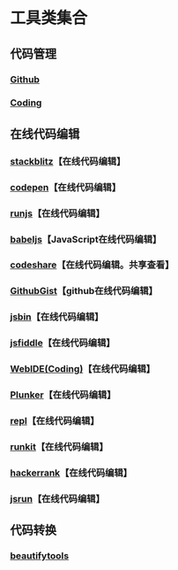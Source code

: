 # 工具类集合

## 代码管理

### [Github](https://github.com/)

### [Coding](https://coding.net/)

## 在线代码编辑

### [stackblitz](https://stackblitz.com/)【在线代码编辑】

### [codepen](https://codepen.io/)【在线代码编辑】

### [runjs](https://runjs.cn/)【在线代码编辑】

### [babeljs](https://babeljs.io/repl)【JavaScript在线代码编辑】

### [codeshare](https://codeshare.io/)【在线代码编辑。共享查看】

### [GithubGist](https://gist.github.com/)【github在线代码编辑】

### [jsbin](https://jsbin.com/)【在线代码编辑】

### [jsfiddle](http://jsfiddle.net/)【在线代码编辑】

### [WebIDE(Coding)](https://ide.coding.net)【在线代码编辑】

### [Plunker](https://next.plnkr.co/)【在线代码编辑】

### [repl](https://repl.it/)【在线代码编辑】

### [runkit](https://runkit.com/home)【在线代码编辑】

### [hackerrank](https://www.hackerrank.com/dashboard)【在线代码编辑】

### [jsrun](http://jsrun.net/)【在线代码编辑】


## 代码转换

### [beautifytools](http://beautifytools.com/)